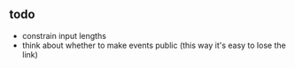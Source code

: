 ## todo
- constrain input lengths
- think about whether to make events public (this way it's easy to lose the link)
